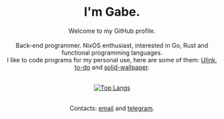 <h1 align="center">I'm Gabe.</h1>

<div align="center">
  Welcome to my GitHub profile.
</div>

<br/>

<div align="center">
   Back-end programmer. NixOS enthusiast, interested in Go, Rust and functional programming languages. <br/> I like to code programs for my personal use, here are some of them: <a href="https://github.com/ImGabe/ulink">Ulink</a>, <a href="https://github.com/ImGabe/to-do">to-do</a> and <a href="https://github.com/ImGabe/solid-wallpaper">solid-wallpaper</a>.
</div>

<br/>

<div align="center">

[![Top Langs](https://github-readme-stats.vercel.app/api/top-langs/?username=imgabe&layout=compact&hide=css,html,shell,c,dockerfile,nix&langs_count=4)](https://github.com/anuraghazra/github-readme-stats)

</div>

<br/>

<div align="center">
  Contacts: <a href="mailto:gabrielpmonte@hotmail.com">email</a> and <a href="https://telegram.me/imgabe">telegram</a>.
</div>
